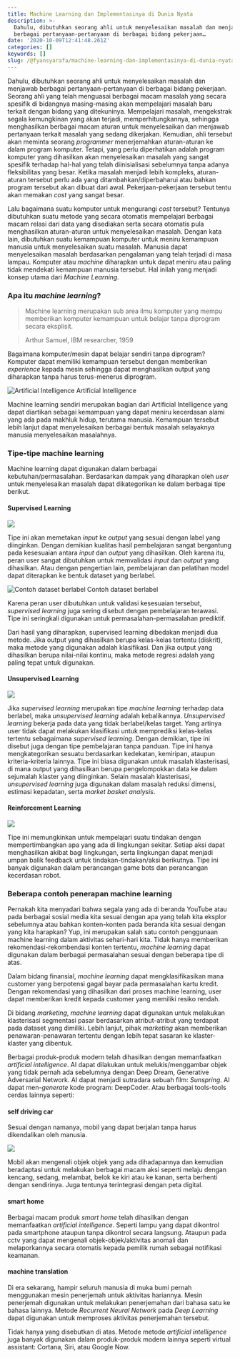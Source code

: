 ```yaml
---
title: Machine Learning dan Implementasinya di Dunia Nyata
description: >-
  Dahulu, dibutuhkan seorang ahli untuk menyelesaikan masalah dan menjawab
  berbagai pertanyaan-pertanyaan di berbagai bidang pekerjaan…
date: '2020-10-09T12:41:48.261Z'
categories: []
keywords: []
slug: /@fyansyarafa/machine-learning-dan-implementasinya-di-dunia-nyata-f49f7547af4c
---
```


Dahulu, dibutuhkan seorang ahli untuk menyelesaikan masalah dan menjawab berbagai pertanyaan-pertanyaan di berbagai bidang pekerjaan. Seorang ahli yang telah menguasai berbagai macam masalah yang secara spesifik di bidangnya masing-masing akan mempelajari masalah baru terkait dengan bidang yang ditekuninya. Mempelajari masalah, mengekstrak segala kemungkinan yang akan terjadi, memperhitungkannya, sehingga menghasilkan berbagai macam aturan untuk menyelesaikan dan menjawab pertanyaan terkait masalah yang sedang dikerjakan. Kemudian, ahli tersebut akan meminta seorang _programmer_ menerjemahkan aturan-aturan ke dalam program komputer. Tetapi, yang perlu diperhatikan adalah program komputer yang dihasilkan akan menyelesaikan masalah yang sangat spesifik terhadap hal-hal yang telah diinisialisasi sebelumnya tanpa adanya fleksibilitas yang besar. Ketika masalah menjadi lebih kompleks, aturan-aturan tersebut perlu ada yang ditambahkan/diperbaharui atau bahkan program tersebut akan dibuat dari awal. Pekerjaan-pekerjaan tersebut tentu akan memakan _cost_ yang sangat besar.

Lalu bagaimana suatu komputer untuk mengurangi _cost_ tersebut? Tentunya dibutuhkan suatu metode yang secara otomatis mempelajari berbagai macam relasi dari data yang disediakan serta secara otomatis pula menghasilkan aturan-aturan untuk menyelesaikan masalah. Dengan kata lain, dibutuhkan suatu kemampuan komputer untuk meniru kemampuan manusia untuk menyelesaikan suatu masalah. Manusia dapat menyelesaikan masalah berdasarkan pengalaman yang telah terjadi di masa lampau. Komputer atau _machine_ diharapkan untuk dapat meniru atau paling tidak mendekati kemampuan manusia tersebut. Hal inilah yang menjadi konsep utama dari _Machine Learning._

### Apa itu _machine learning_?

> Machine learning merupakan sub area ilmu komputer yang mempu memberikan komputer kemampuan untuk belajar tanpa diprogram secara eksplisit.

> Arthur Samuel, IBM researcher, 1959

Bagaimana komputer/mesin dapat belajar sendiri tanpa diprogram? Komputer dapat memiliki kemampuan tersebut dengan memberikan _experience_ kepada mesin sehingga dapat menghasilkan output yang diharapkan tanpa harus terus-menerus diprogram.

![Artificial Intelligence](\images\img\1__07gR7X8__LE4FmkgjuYhCFA.png)
Artificial Intelligence

Machine learning sendiri merupakan bagian dari Artificial Intelligence yang dapat diartikan sebagai kemampuan yang dapat meniru kecerdasan alami yang ada pada makhluk hidup, terutama manusia. Kemampuan tersebut lebih lanjut dapat menyelesaikan berbagai bentuk masalah selayaknya manusia menyelesaikan masalahnya.

### Tipe-tipe machine learning

Machine learning dapat digunakan dalam berbagai kebutuhan/permasalahan. Berdasarkan dampak yang diharapkan oleh _user_ untuk menyelesaikan masalah dapat dikategorikan ke dalam berbagai tipe berikut.

#### Supervised Learning

![](\images\img\1__23VHNduP3__IK9__rBiVLZPA.png)

Tipe ini akan memetakan _input_ ke _output_ yang sesuai dengan label yang diinginkan. Dengan demikian kualitas hasil pembelajaran sangat bergantung pada kesesuaian antara _input_ dan _output_ yang dihasilkan. Oleh karena itu, peran user sangat dibutuhkan untuk memvalidasi _input_ dan _output_ yang dihasilkan. Atau dengan pengertian lain, pembelajaran dan pelatihan model dapat diterapkan ke bentuk dataset yang berlabel.

![Contoh dataset berlabel](\images\img\1__jSsviVLjXvWpvgl9MuKR3A.png)
Contoh dataset berlabel

Karena peran user dibutuhkan untuk validasi kesesuaian tersebut, _supervised learning_ juga sering disebut dengan pembelajaran terawasi. Tipe ini seringkali digunakan untuk permasalahan-permasalahan prediktif.

Dari hasil yang diharapkan, supervised learning dibedakan menjadi dua metode. Jika output yang dihasilkan berupa kelas-kelas tertentu (diskrit), maka metode yang digunakan adalah klasifikasi. Dan jika output yang dihasilkan berupa nilai-nilai kontinu, maka metode regresi adalah yang paling tepat untuk digunakan.

#### Unsupervised Learning

![](\images\img\1__0SkUsGp9ntltiYg4KJuPVQ.png)

Jika _supervised learning_ merupakan tipe _machine learning_ terhadap data berlabel, maka _unsupervised learning_ adalah kebalikannya. _Unsupervised learning_ bekerja pada data yang tidak berlabel/kelas target. Yang artinya user tidak dapat melakukan klasifikasi untuk memprediksi kelas-kelas tertentu sebagaimana _supervised learning_. Dengan demikian, tipe ini disebut juga dengan tipe pembelajaran tanpa panduan. Tipe ini hanya mengkategorikan sesuatu berdasarkan kedekatan, kemiripan, ataupun kriteria-kriteria lainnya. Tipe ini biasa digunakan untuk masalah klasterisasi, di mana output yang dihasilkan berupa pengelompokkan data ke dalam sejumalah klaster yang diinginkan. Selain masalah klasterisasi, _unsupervised learning_ juga digunakan dalam masalah reduksi dimensi, estimasi kepadatan, serta _market basket analysis_.

#### Reinforcement Learning

![](\images\img\1__u2NmeQ__NYwj8I3O2iWl6PA.png)

Tipe ini memungkinkan untuk mempelajari suatu tindakan dengan mempertimbangkan apa yang ada di lingkungan sekitar. Setiap aksi dapat menghasilkan akibat bagi lingkungan, serta lingkungan dapat menjadi umpan balik feedback untuk tindakan-tindakan/aksi berikutnya. Tipe ini banyak digunakan dalam perancangan game bots dan perancangan kecerdasan robot.

### Beberapa contoh penerapan machine learning

Pernakah kita menyadari bahwa segala yang ada di beranda YouTube atau pada berbagai sosial media kita sesuai dengan apa yang telah kita eksplor sebelumnya atau bahkan konten-konten pada beranda kita sesuai dengan yang kita harapkan? Yup, ini merupakan salah satu contoh penggunaan machine learning dalam aktivitas sehari-hari kita. Tidak hanya memberikan rekomendasi-rekombendasi konten tertentu, _machine learning_ dapat digunakan dalam berbagai permasalahan sesuai dengan beberapa tipe di atas.

Dalam bidang finansial, _machine learning_ dapat mengklasifikasikan mana customer yang berpotensi gagal bayar pada permasalahan kartu kredit. Dengan rekomendasi yang dihasilkan dari proses machine learning, user dapat memberikan kredit kepada customer yang memiliki resiko rendah.

Di bidang _marketing_, _machine learning_ dapat digunakan untuk melakukan klasterisasi segmentasi pasar berdasarkan atribut-atribut yang terdapat pada dataset yang dimiliki. Lebih lanjut, pihak _marketing_ akan memberikan penawaran-penawaran tertentu dengan lebih tepat sasaran ke klaster-klaster yang dibentuk.

Berbagai produk-produk modern telah dihasilkan dengan memanfaatkan _artificial intelligence_. AI dapat dilakukan untuk melukis/menggambar objek yang tidak pernah ada sebelumnya dengan Deep Dream, Generative Adversarial Network. AI dapat menjadi sutradara sebuah film: _Sunspring_. AI dapat men-_generate_ kode program: DeepCoder. Atau berbagai tools-tools cerdas lainnya seperti:

#### self driving car

Sesuai dengan namanya, mobil yang dapat berjalan tanpa harus dikendalikan oleh manusia.

![](\images\img\1__gzOkGrNVgr__4vd1sy37qMw.jpeg)

Mobil akan mengenali objek objek yang ada dihadapannya dan kemudian beradaptasi untuk melakukan berbagai macam aksi seperti melaju dengan kencang, sedang, melambat, belok ke kiri atau ke kanan, serta berhenti dengan sendirinya. Juga tentunya terintegrasi dengan peta digital.

#### smart home

Berbagai macam produk _smart home_ telah dihasilkan dengan memanfaatkan _artificial intelligence_. Seperti lampu yang dapat dikontrol pada smartphone ataupun tanpa dikontrol secara langsung. Ataupun pada cctv yang dapat mengenali objek-objek/aktivitas anomali dan melaporkannya secara otomatis kepada pemilik rumah sebagai notifikasi keamanan.

#### machine translation

Di era sekarang, hampir seluruh manusia di muka bumi pernah menggunakan mesin penerjemah untuk aktivitas hariannya. Mesin penerjemah digunakan untuk melakukan penerjemahan dari bahasa satu ke bahasa lainnya. Metode _Recurrent Neural Network_ pada _Deep Learning_ dapat digunakan untuk memproses aktivitas penerjemahan tersebut.

Tidak hanya yang disebutkan di atas. Metode metode _artificial intelligence_ juga banyak digunakan dalam produk-produk modern lainnya seperti virtual assistant: Cortana, Siri, atau Google Now.
